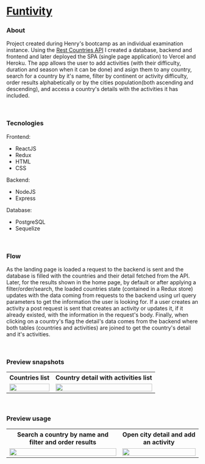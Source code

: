 # [Funtivity]()

### About

Project created during Henry's bootcamp as an individual examination instance. Using the [Rest Countries API](https://restcountries.eu/rest/v2/all) I created a database, backend and frontend and later deployed the SPA (single page application) to Vercel and Heroku. The app allows the user to add activities (with their difficulty, duration and season when it can be done) and asign them to any country, search for a country by it's name, filter by continent or activity difficulty, order results alphabetically or by the cities population(both ascending and descending), and access a country's details with the activities it has included.

</br>

### Tecnologies

Frontend:

* ReactJS
* Redux
*	HTML
* CSS

Backend:

* NodeJS
* Express

Database:

* PostgreSQL
* Sequelize

</br>

### Flow

As the landing page is loaded a request to the backend is sent and the database is filled with the countries and their detail fetched from the API. Later, for the results shown in the home page, by default or after applying a filter/order/search, the loaded countries state (contained in a Redux store) updates with the data coming from requests to the backend using url query parameters to get the information the user is looking for. If a user creates an activity a post request is sent that creates an activity or updates it, if it already existed, with the information in the request's body. Finally, when clicking on a country's flag the detail's data comes from the backend where both tables (countries and activities) are joined to get the country's detail and it's activities.

</br>

### Preview snapshots

<table width = "60%">
	<tr>
		<th> Countries list </th>
		<th> Country detail with activities list </th>
	</tr>
	<tr>
		<td> <img src = "./assets/" alt = "" width = "100%"> </td>
		<td> <img src = "./assets/" alt = "" width = "100%"> </td>
	</tr>
</table>

</br>

### Preview usage

<table width = "60%">
	<tr>
		<th> Search a country by name and filter and order results </th>
		<th> Open city detail and add an activity </th>
	</tr>
	<tr>
		<td> <img src = "./assets/" alt = "" width = "100%"> </td>
		<td> <img src = "./assets/" alt = "" width = "100%"> </td>
	</tr>
</table>

</br>